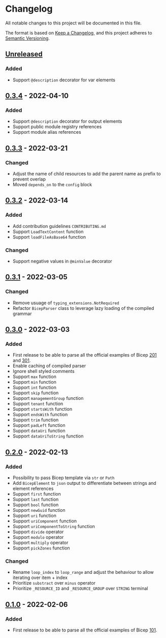 # Changelog

All notable changes to this project will be documented in this file.

The format is based on [Keep a Changelog](https://keepachangelog.com/en/1.0.0/),
and this project adheres to [Semantic Versioning](https://semver.org/spec/v2.0.0.html).

## [Unreleased]

### Added

- Support `@description` decorator for var elements

## [0.3.4] - 2022-04-10

### Added

- Support `@description` decorator for output elements
- Support public module registry references
- Support module alias references

## [0.3.3] - 2022-03-21

### Changed

- Adjust the name of child resources to add the parent name as prefix to prevent overlap
- Moved `depends_on` to the `config` block

## [0.3.2] - 2022-03-14

### Added

- Add contribution guidelines `CONTRIBUTING.md`
- Support `LoadTextContent` function
- Support `loadFileAsBase64` function

### Changed

- Support negative values in `@minValue` decorator

## [0.3.1] - 2022-03-05

### Changed

- Remove usuage of `typing_extensions.NotRequired`
- Refactor `BicepParser` class to leverage lazy loading of the compiled grammar

## [0.3.0] - 2022-03-03

### Added

- First release to be able to parse all the official examples of Bicep [201](https://github.com/Azure/bicep/tree/main/docs/examples/201) and [301](https://github.com/Azure/bicep/tree/main/docs/examples/301).
- Enable caching of compiled parser
- Ignore shell styled comments
- Support `max` function
- Support `min` function
- Support `int` function
- Support `skip` function
- Support `managementGroup` function
- Support `tenant` function
- Support `startsWith` function
- Support `endsWith` function
- Support `trim` function
- Support `padLeft` function
- Support `dataUri` function
- Support `dataUriToString` function

## [0.2.0] - 2022-02-13

### Added

- Possibility to pass Bicep template via `str` or `Path`
- Add `BicepElement` to `json` output to differentiate between strings and element references
- Support `first` function
- Support `last` function
- Support `bool` function
- Support `newGuid` function
- Support `uri` function
- Support `uriComponent` function
- Support `uriComponentToString` function
- Support `divide` operator
- Support `modulo` operator
- Support `multiply` operator
- Support `pickZones` function

### Changed

- Rename `loop_index` to `loop_range` and adjust the behaviour to allow iterating over item + index
- Prioritize `substract` over `minus` operator
- Prioritize `_RESOURCE_ID` and `_RESOURCE_GROUP` over `STRING` terminal

## [0.1.0] - 2022-02-06

### Added

- First release to be able to parse all the official examples of Bicep [101](https://github.com/Azure/bicep/tree/main/docs/examples/101).

[Unreleased]: https://github.com/gruebel/pycep/compare/0.3.4...HEAD
[0.3.4]: https://github.com/gruebel/pycep/compare/0.3.3...0.3.4
[0.3.3]: https://github.com/gruebel/pycep/compare/0.3.2...0.3.3
[0.3.2]: https://github.com/gruebel/pycep/compare/0.3.1...0.3.2
[0.3.1]: https://github.com/gruebel/pycep/compare/0.3.0...0.3.1
[0.3.0]: https://github.com/gruebel/pycep/compare/0.2.0...0.3.0
[0.2.0]: https://github.com/gruebel/pycep/compare/0.1.0...0.2.0
[0.1.0]: https://github.com/gruebel/pycep/compare/24fc2a5...0.1.0
